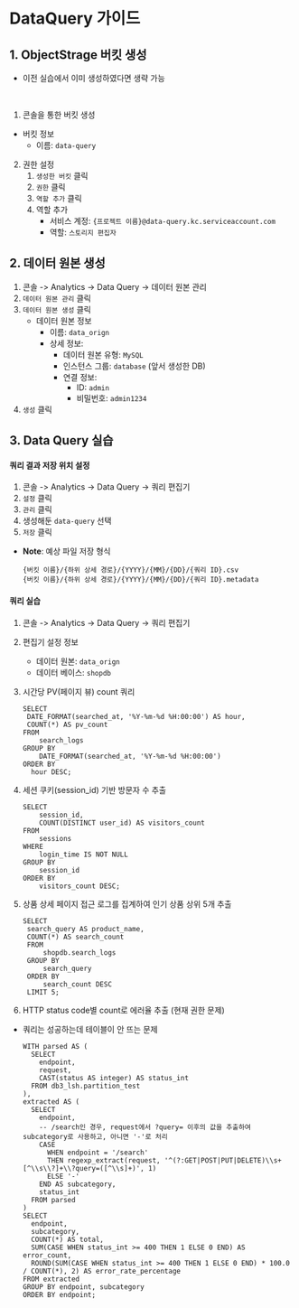 # DataQuery 가이드

## 1. ObjectStrage 버킷 생성
- 이전 실습에서 이미 생성하였다면 생략 가능
</br>

1. 콘솔을 통한 버킷 생성
  - 버킷 정보
    - 이름: `data-query`

2. 권한 설정
   1. `생성한 버킷` 클릭
   2. `권한` 클릭
   3. `역할 추가` 클릭
   4. 역할 추가
      - 서비스 계정: `{프로젝트 이름}@data-query.kc.serviceaccount.com`
      - 역할: `스토리지 편집자`

## 2. 데이터 원본 생성
1. 콘솔 -> Analytics -> Data Query -> 데이터 원본 관리
2. `데이터 원본 관리` 클릭
3. `데이터 원본 생성` 클릭
   - 데이터 원본 정보
     - 이름: `data_orign`
     - 상세 정보:
       - 데이터 원본 유형: `MySQL`
       - 인스턴스 그룹: `database` (앞서 생성한 DB)
       - 연결 정보:
         - ID: `admin`
         - 비밀번호: `admin1234`
4. `생성` 클릭

## 3. Data Query 실습

#### 쿼리 결과 저장 위치 설정
1. 콘솔 -> Analytics -> Data Query -> 쿼리 편집기
2. `설정` 클릭
3. `관리` 클릭
4. 생성해둔 `data-query` 선택
5. `저장` 클릭

- **Note**: 예상 파일 저장 형식
  ```
  {버킷 이름}/{하위 상세 경로}/{YYYY}/{MM}/{DD}/{쿼리 ID}.csv
  {버킷 이름}/{하위 상세 경로}/{YYYY}/{MM}/{DD}/{쿼리 ID}.metadata
  ```

#### 쿼리 실습
1. 콘솔 -> Analytics -> Data Query -> 쿼리 편집기
2. 편집기 설정 정보
   - 데이터 원본: `data_orign`
   - 데이터 베이스: `shopdb`
  
3. 시간당 PV(페이지 뷰) count 쿼리
   ```
   SELECT
    DATE_FORMAT(searched_at, '%Y-%m-%d %H:00:00') AS hour,
    COUNT(*) AS pv_count
   FROM
       search_logs
   GROUP BY
       DATE_FORMAT(searched_at, '%Y-%m-%d %H:00:00')
   ORDER BY
     hour DESC;
   ```

4. 세션 쿠키(session_id) 기반 방문자 수 추출
    ```
    SELECT
        session_id,
        COUNT(DISTINCT user_id) AS visitors_count
    FROM
        sessions
    WHERE
        login_time IS NOT NULL
    GROUP BY
        session_id
    ORDER BY
        visitors_count DESC;
    ```
5. 상품 상세 페이지 접근 로그를 집계하여 인기 상품 상위 5개 추출 
   ```
   SELECT 
    search_query AS product_name,
    COUNT(*) AS search_count
    FROM 
        shopdb.search_logs
    GROUP BY 
        search_query
    ORDER BY 
        search_count DESC
    LIMIT 5;
    ```

6. HTTP status code별 count로 에러율 추출 (현재 권한 문제)
  - 쿼리는 성공하는데 테이블이 안 뜨는 문제
    ```
	WITH parsed AS (
	  SELECT 
	    endpoint,
	    request,
	    CAST(status AS integer) AS status_int
	  FROM db3_lsh.partition_test
	),
	extracted AS (
	  SELECT 
	    endpoint,
	    -- /search인 경우, request에서 ?query= 이후의 값을 추출하여 subcategory로 사용하고, 아니면 '-'로 처리
	    CASE 
	      WHEN endpoint = '/search'
	      THEN regexp_extract(request, '^(?:GET|POST|PUT|DELETE)\\s+[^\\s\\?]+\\?query=([^\\s]+)', 1)
	      ELSE '-' 
	    END AS subcategory,
	    status_int
	  FROM parsed
	)
	SELECT 
	  endpoint,
	  subcategory,
	  COUNT(*) AS total,
	  SUM(CASE WHEN status_int >= 400 THEN 1 ELSE 0 END) AS error_count,
	  ROUND(SUM(CASE WHEN status_int >= 400 THEN 1 ELSE 0 END) * 100.0 / COUNT(*), 2) AS error_rate_percentage
	FROM extracted
	GROUP BY endpoint, subcategory
	ORDER BY endpoint;

    ```

